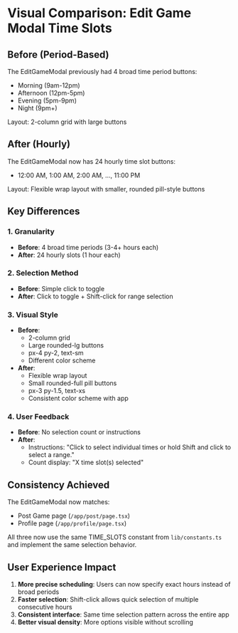 # Visual Comparison: Edit Game Modal Time Slots

## Before (Period-Based)
The EditGameModal previously had 4 broad time period buttons:
- Morning (9am-12pm)
- Afternoon (12pm-5pm)
- Evening (5pm-9pm)
- Night (9pm+)

Layout: 2-column grid with large buttons

## After (Hourly)
The EditGameModal now has 24 hourly time slot buttons:
- 12:00 AM, 1:00 AM, 2:00 AM, ..., 11:00 PM

Layout: Flexible wrap layout with smaller, rounded pill-style buttons

## Key Differences

### 1. Granularity
- **Before**: 4 broad time periods (3-4+ hours each)
- **After**: 24 hourly slots (1 hour each)

### 2. Selection Method
- **Before**: Simple click to toggle
- **After**: Click to toggle + Shift-click for range selection

### 3. Visual Style
- **Before**: 
  - 2-column grid
  - Large rounded-lg buttons
  - px-4 py-2, text-sm
  - Different color scheme
- **After**:
  - Flexible wrap layout
  - Small rounded-full pill buttons
  - px-3 py-1.5, text-xs
  - Consistent color scheme with app

### 4. User Feedback
- **Before**: No selection count or instructions
- **After**: 
  - Instructions: "Click to select individual times or hold Shift and click to select a range."
  - Count display: "X time slot(s) selected"

## Consistency Achieved
The EditGameModal now matches:
- Post Game page (`/app/post/page.tsx`)
- Profile page (`/app/profile/page.tsx`)

All three now use the same TIME_SLOTS constant from `lib/constants.ts` and implement the same selection behavior.

## User Experience Impact
1. **More precise scheduling**: Users can now specify exact hours instead of broad periods
2. **Faster selection**: Shift-click allows quick selection of multiple consecutive hours
3. **Consistent interface**: Same time selection pattern across the entire app
4. **Better visual density**: More options visible without scrolling
